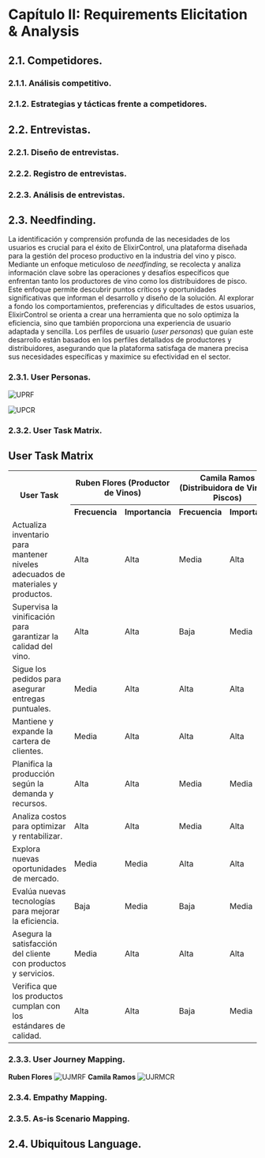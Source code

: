 # Capítulo II: Requirements Elicitation & Analysis


## 2.1. Competidores.


### 2.1.1. Análisis competitivo.


### 2.1.2. Estrategias y tácticas frente a competidores.


## 2.2. Entrevistas.


### 2.2.1. Diseño de entrevistas.


### 2.2.2. Registro de entrevistas.


### 2.2.3. Análisis de entrevistas.


## 2.3. Needfinding.

La identificación y comprensión profunda de las necesidades de los usuarios es crucial para el éxito de ElixirControl, una plataforma diseñada para la gestión del proceso productivo en la industria del vino y pisco. Mediante un enfoque meticuloso de *needfinding*, se recolecta y analiza información clave sobre las operaciones y desafíos específicos que enfrentan tanto los productores de vino como los distribuidores de pisco. Este enfoque permite descubrir puntos críticos y oportunidades significativas que informan el desarrollo y diseño de la solución. Al explorar a fondo los comportamientos, preferencias y dificultades de estos usuarios, ElixirControl se orienta a crear una herramienta que no solo optimiza la eficiencia, sino que también proporciona una experiencia de usuario adaptada y sencilla. Los perfiles de usuario (*user personas*) que guían este desarrollo están basados en los perfiles detallados de productores y distribuidores, asegurando que la plataforma satisfaga de manera precisa sus necesidades específicas y maximice su efectividad en el sector.

### 2.3.1. User Personas.
![UPRF](../assets/img/chapter-II/RF.png)

![UPCR](../assets/img/chapter-II/imagen3.png)

### 2.3.2. User Task Matrix.

<body>
    <h2>User Task Matrix</h2>
    <table>
        <tr>
            <th rowspan="2">User Task</th>
            <th colspan="2">Ruben Flores   (Productor de Vinos)</th>
            <th colspan="2">Camila Ramos (Distribuidora de Vinos y Piscos)</th>
        </tr>
        <tr>
            <th>Frecuencia</th>
            <th>Importancia</th>
            <th>Frecuencia</th>
            <th>Importancia</th>
        </tr>
        <tr>
            <td>Actualiza inventario para mantener niveles adecuados de materiales y productos.	</td>
            <td>Alta</td>
            <td>Alta</td>
            <td>Media</td>
            <td>Alta</td>
        </tr>
        <tr>
            <td>Supervisa la vinificación para garantizar la calidad del vino.</td>
            <td>Alta</td>
            <td>Alta</td>
            <td>Baja</td>
            <td>Media</td>
        </tr>
        <tr>
            <td>Sigue los pedidos para asegurar entregas puntuales.</td>
            <td>Media</td>
            <td>Alta</td>
            <td>Alta</td>
            <td>Alta</td>
        </tr>
        <tr>
            <td>Mantiene y expande la cartera de clientes.</td>
            <td>Media</td>
            <td>Alta</td>
            <td>Alta</td>
            <td>Alta</td>  
        </tr>
        <tr>
            <td>Planifica la producción según la demanda y recursos.</td>
            <td>Alta</td>
            <td>Alta</td>
            <td>Media</td>
            <td>Media</td>  
        </tr>
        <tr>
            <td>Analiza costos para optimizar y rentabilizar.</td>
            <td>Alta</td>
            <td>Alta</td>
            <td>Media</td>
            <td>Alta</td>  
        </tr>
        <tr>
            <td>Explora nuevas oportunidades de mercado.</td>
            <td>Media</td>
            <td>Media</td>
            <td>Alta</td>
            <td>Alta</td>  
        </tr>
        <tr>
            <td>Evalúa nuevas tecnologías para mejorar la eficiencia.</td>
            <td>Baja</td>
            <td>Media</td>
            <td>Baja</td>
            <td>Media</td>  
        </tr>
        <tr>
            <td>Asegura la satisfacción del cliente con productos y servicios.</td>
            <td>Media</td>
            <td>Alta</td>
            <td>Alta</td>
            <td>Alta</td>  
        </tr>
        <tr>
            <td>Verifica que los productos cumplan con los estándares de calidad.</td>
            <td>Alta</td>
            <td>Alta</td>
            <td>Baja</td>
            <td>Media</td>  
        </tr>
    </table>
</body>

### 2.3.3. User Journey Mapping.
**Ruben Flores**
![ UJMRF](../assets/img/chapter-II/UJMRF.png)
**Camila Ramos**
![UJRMCR](../assets/img/chapter-II/UJRMCR.png)
### 2.3.4. Empathy Mapping.


### 2.3.5. As-is Scenario Mapping.


## 2.4. Ubiquitous Language.